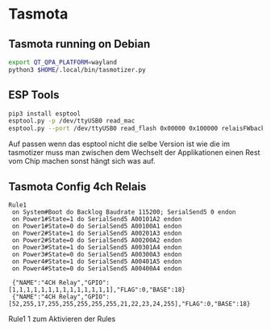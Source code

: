 # Tasmota

## Tasmota running on Debian

```bash
export QT_QPA_PLATFORM=wayland
python3 $HOME/.local/bin/tasmotizer.py
```

## ESP Tools

```bash
pip3 install esptool
esptool.py -p /dev/ttyUSB0 read_mac
esptool.py --port /dev/ttyUSB0 read_flash 0x00000 0x100000 relaisFWbackup.bin
```

Auf passen wenn das esptool nicht die selbe Version ist wie die im tasmotizer muss man zwischen dem Wechselt der Applikationen
einen Rest vom Chip machen sonst hängt sich was auf.

## Tasmota Config 4ch Relais

```text
Rule1
 on System#Boot do Backlog Baudrate 115200; SerialSend5 0 endon
 on Power1#State=1 do SerialSend5 A00101A2 endon
 on Power1#State=0 do SerialSend5 A00100A1 endon
 on Power2#State=1 do SerialSend5 A00201A3 endon
 on Power2#State=0 do SerialSend5 A00200A2 endon
 on Power3#State=1 do SerialSend5 A00301A4 endon
 on Power3#State=0 do SerialSend5 A00300A3 endon
 on Power4#State=1 do SerialSend5 A00401A5 endon
 on Power4#State=0 do SerialSend5 A00400A4 endon
```

```text
 {"NAME":"4CH Relay","GPIO":[1,1,1,1,1,1,1,1,1,1,1,1,1,1],"FLAG":0,"BASE":18}
 {"NAME":"4CH Relay","GPIO":[52,255,17,255,255,255,255,255,21,22,23,24,255],"FLAG":0,"BASE":18}
```

Rule1 1 zum Aktivieren der Rules

